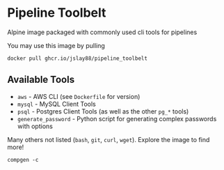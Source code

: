 # Pipeline Toolbelt
Alpine image packaged with commonly used cli tools for pipelines

You may use this image by pulling

    docker pull ghcr.io/jslay88/pipeline_toolbelt


## Available Tools
* `aws` - AWS CLI  (see `Dockerfile` for version)
* `mysql` - MySQL Client Tools
* `psql` - Postgres Client Tools (as well as the other `pg_*` tools)
* `generate_password` - Python script for generating complex 
passwords with options

Many others not listed (`bash`, `git`, `curl`, `wget`).
Explore the image to find more!

    compgen -c
